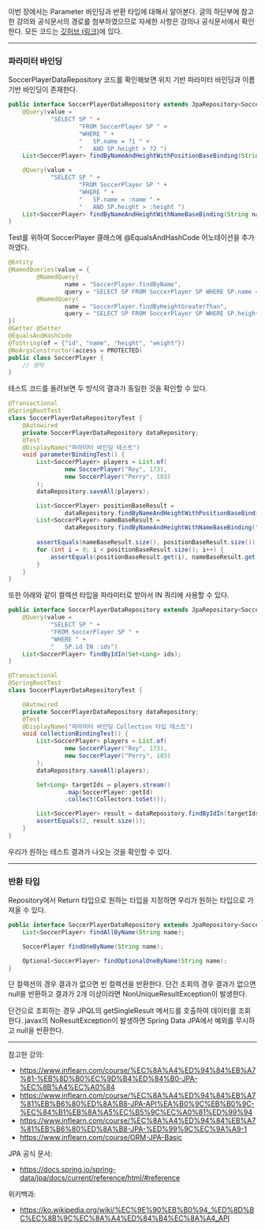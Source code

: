 이번 장에서는 Parameter 바인딩과 반환 타입에 대해서 알아본다.
글의 하단부에 참고한 강의와 공식문서의 경로를 첨부하였으므로 자세한 사항은 강의나 공식문서에서 확인한다.
모든 코드는 [깃허브 (링크)](https://github.com/roy-zz/data-jpa)에 있다.

---

### 파라미터 바인딩 

SoccerPlayerDataRepository 코드를 확인해보면 위치 기반 파라미터 바인딩과 이름 기반 바인딩이 존재한다.

```java
public interface SoccerPlayerDataRepository extends JpaRepository<SoccerPlayer, Long> {
    @Query(value =
            "SELECT SP " +
                    "FROM SoccerPlayer SP " +
                    "WHERE " +
                    "   SP.name = ?1 " +
                    "   AND SP.height > ?2 ")
    List<SoccerPlayer> findByNameAndHeightWithPositionBaseBinding(String name, int height);

    @Query(value =
            "SELECT SP " +
                    "FROM SoccerPlayer SP " +
                    "WHERE " +
                    "   SP.name = :name " +
                    "   AND SP.height > :height ")
    List<SoccerPlayer> findByNameAndHeightWithNameBaseBinding(String name, int height);
}
```

Test를 위하여 SoccerPlayer 클래스에 @EqualsAndHashCode 어노테이션을 추가하였다.

```java
@Entity
@NamedQueries(value = {
        @NamedQuery(
                name = "SoccerPlayer.findByName",
                query = "SELECT SP FROM SoccerPlayer SP WHERE SP.name = :name"),
        @NamedQuery(
                name = "SoccerPlayer.findByHeightGreaterThan",
                query = "SELECT SP FROM SoccerPlayer SP WHERE SP.height > :height")
})
@Getter @Setter
@EqualsAndHashCode
@ToString(of = {"id", "name", "height", "weight"})
@NoArgsConstructor(access = PROTECTED)
public class SoccerPlayer {
    // 생략
}
```

테스트 코드를 돌려보면 두 방식의 결과가 동일한 것을 확인할 수 있다.

```java
@Transactional
@SpringBootTest
class SoccerPlayerDataRepositoryTest {
    @Autowired
    private SoccerPlayerDataRepository dataRepository;
    @Test
    @DisplayName("파라미터 바인딩 테스트")
    void parameterBindingTest() {
        List<SoccerPlayer> players = List.of(
                new SoccerPlayer("Roy", 173),
                new SoccerPlayer("Perry", 183)
        );
        dataRepository.saveAll(players);

        List<SoccerPlayer> positionBaseResult =
                dataRepository.findByNameAndHeightWithPositionBaseBinding("Perry", 180);
        List<SoccerPlayer> nameBaseResult =
                dataRepository.findByNameAndHeightWithNameBaseBinding("Perry", 180);
        
        assertEquals(nameBaseResult.size(), positionBaseResult.size());
        for (int i = 0; i < positionBaseResult.size(); i++) {
            assertEquals(positionBaseResult.get(i), nameBaseResult.get(i));
        }
    }
}
```

또한 아래와 같이 컬렉션 타입을 파라미터로 받아서 IN 쿼리에 사용할 수 있다.

```java
public interface SoccerPlayerDataRepository extends JpaRepository<SoccerPlayer, Long> {
    @Query(value =
            "SELECT SP " +
            "FROM SoccerPlayer SP " +
            "WHERE " +
            "   SP.id IN :ids")
    List<SoccerPlayer> findByIdIn(Set<Long> ids);
}
```

```java
@Transactional
@SpringBootTest
class SoccerPlayerDataRepositoryTest {

    @Autowired
    private SoccerPlayerDataRepository dataRepository;
    @Test
    @DisplayName("파라미터 바인딩 Collection 타입 테스트")
    void collectionBindingTest() {
        List<SoccerPlayer> players = List.of(
                new SoccerPlayer("Roy", 173),
                new SoccerPlayer("Perry", 183)
        );
        dataRepository.saveAll(players);

        Set<Long> targetIds = players.stream()
                .map(SoccerPlayer::getId)
                .collect(Collectors.toSet());

        List<SoccerPlayer> result = dataRepository.findByIdIn(targetIds);
        assertEquals(2, result.size());
    }
}
```

우리가 원하는 테스트 결과가 나오는 것을 확인할 수 있다.

---

### 반환 타입

Repository에서 Return 타입으로 원하는 타입을 지정하면 우리가 원하는 타입으로 가져올 수 있다.

```java
public interface SoccerPlayerDataRepository extends JpaRepository<SoccerPlayer, Long> {
    List<SoccerPlayer> findAllByName(String name);

    SoccerPlayer findOneByName(String name);

    Optional<SoccerPlayer> findOptionalOneByName(String name);
}
```

단 컬렉션의 경우 결과가 없으면 빈 컬렉션을 반환한다.
단건 조회의 경우 결과가 없으면 null을 반환하고 결과가 2개 이상이라면 NonUniqueResultException이 발생한다.

단건으로 조회하는 경우 JPQL의 getSingleResult 메서드를 호출하여 데이터를 조회한다.
javax의 NoResultException이 발생하면 Spring Data JPA에서 예외를 무시하고 null을 반환한다.

---

참고한 강의:

- https://www.inflearn.com/course/%EC%8A%A4%ED%94%84%EB%A7%81-%EB%8D%B0%EC%9D%B4%ED%84%B0-JPA-%EC%8B%A4%EC%A0%84
- https://www.inflearn.com/course/%EC%8A%A4%ED%94%84%EB%A7%81%EB%B6%80%ED%8A%B8-JPA-API%EA%B0%9C%EB%B0%9C-%EC%84%B1%EB%8A%A5%EC%B5%9C%EC%A0%81%ED%99%94
- https://www.inflearn.com/course/%EC%8A%A4%ED%94%84%EB%A7%81%EB%B6%80%ED%8A%B8-JPA-%ED%99%9C%EC%9A%A9-1
- https://www.inflearn.com/course/ORM-JPA-Basic

JPA 공식 문서:

- https://docs.spring.io/spring-data/jpa/docs/current/reference/html/#reference

위키백과:

- https://ko.wikipedia.org/wiki/%EC%9E%90%EB%B0%94_%ED%8D%BC%EC%8B%9C%EC%8A%A4%ED%84%B4%EC%8A%A4_API